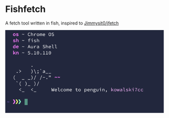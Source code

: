 # Fishfetch

A fetch tool written in fish, inspired to [Jimmysit0/jfetch](https://github.com/Jimmysit0/jfetch)

![screenshot](screenshot.png)
